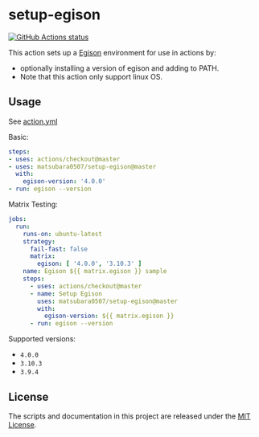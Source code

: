 # setup-egison

<p align="left">
  <a href="https://github.com/matsubara0507/setup-egison"><img alt="GitHub Actions status" src="https://github.com/matsubara0507/setup-egison/workflows/Sample/badge.svg"></a>
</p>

This action sets up a [Egison](https://www.egison.org) environment for use in actions by:

- optionally installing a version of egison and adding to PATH.
- Note that this action only support linux OS.

## Usage

See [action.yml](action.yml)

Basic:

``` yaml
steps:
- uses: actions/checkout@master
- uses: matsubara0507/setup-egison@master
  with:
    egison-version: '4.0.0'
- run: egison --version
```

Matrix Testing:

``` yaml
jobs:
  run:
    runs-on: ubuntu-latest
    strategy:
      fail-fast: false
      matrix:
        egison: [ '4.0.0', '3.10.3' ]
    name: Egison ${{ matrix.egison }} sample
    steps:
      - uses: actions/checkout@master
      - name: Setup Egison
        uses: matsubara0507/setup-egison@master
        with:
          egison-version: ${{ matrix.egison }}
      - run: egison --version
```

Supported versions:

- `4.0.0`
- `3.10.3`
- `3.9.4`

## License

The scripts and documentation in this project are released under the [MIT License](LICENSE).
